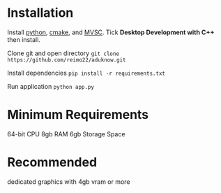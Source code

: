 # Installation

Install [python](https://www.python.org/downloads/), [cmake](https://cmake.org/download/), and [MVSC](https://visualstudio.microsoft.com/downloads/?q=build+tools). Tick **Desktop Development with C++** then install.

Clone git and open directory
```git clone https://github.com/reimo22/aduknow.git```

Install dependencies
```pip install -r requirements.txt```

Run application
```python app.py```

# Minimum Requirements

64-bit CPU
8gb RAM
6gb Storage Space

# Recommended

dedicated graphics with 4gb vram or more

